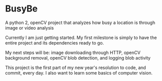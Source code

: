 # BusyBe
A python 2, openCV project that analyzes how busy a location is through image or video analysis

Currently I am just getting started. My first milestone is simply to have the entire project and its dependencies ready to go. 

My next steps will be: image downloading through HTTP, openCV background removal, openCV blob detection, and logging blob activity

This project is the first part of my new year's resolution to code, and commit, every day. I also want to learn some basics of computer vision.
